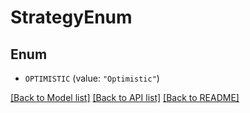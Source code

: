 # StrategyEnum

## Enum


* `OPTIMISTIC` (value: `"Optimistic"`)


[[Back to Model list]](../README.md#documentation-for-models) [[Back to API list]](../README.md#documentation-for-api-endpoints) [[Back to README]](../README.md)



